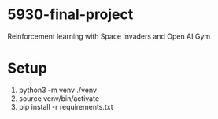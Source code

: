 # 5930-final-project
Reinforcement learning with Space Invaders and Open AI Gym

# Setup
1. python3 -m venv ./venv
2. source venv/bin/activate
3. pip install -r requirements.txt

